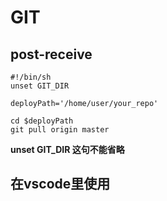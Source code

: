 # GIT

## post-receive

```
#!/bin/sh
unset GIT_DIR

deployPath='/home/user/your_repo'

cd $deployPath
git pull origin master
```

**unset GIT_DIR 这句不能省略**

## 在vscode里使用